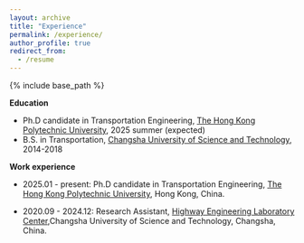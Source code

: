 ```yaml
---
layout: archive
title: "Experience"
permalink: /experience/
author_profile: true
redirect_from:
  - /resume
---
```


{% include base_path %}



**Education**  

* Ph.D candidate in Transportation Engineering, [The Hong Kong Polytechnic University](https://www.polyu.edu.hk/), 2025 summer (expected)  
* B.S. in Transportation, [Changsha University of Science and Technology](https://www.csust.edu.cn/), 2014-2018  

**Work experience**

* 2025.01 - present: Ph.D candidate in Transportation Engineering, [The Hong Kong Polytechnic University](https://www.polyu.edu.hk/), Hong Kong, China. 

* 2020.09 - 2024.12: Research Assistant, [Highway Engineering Laboratory Center](http://highwayexperiment.csust.edu.cn/),Changsha University of Science and Technology, Changsha, China.
  
<!-- Skills
======
* Skill 1
* Skill 2
  * Sub-skill 2.1
  * Sub-skill 2.2
  * Sub-skill 2.3
* Skill 3 -->

